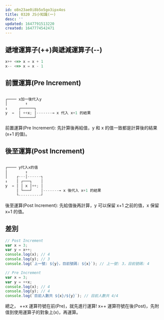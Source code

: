 ```yaml
---
id: o8n23ae0i8b5o5go3ipx4os
title: 0320 JS小知識(一)
desc: ''
updated: 1647791513220
created: 1647774542471
---
```


## 遞增運算子(++)與遞減運算子(--)
```javascript
x++ <=> x = x + 1
x-- <=> x = x - 1
```
## 前置運算(Pre Increment)
```javascript

┌──── x加一後代入y
│        ↑
↓     ┌──────┐
y  =  │ ++x; │-------→ x 代入 x+1 的結果
      └──────┘
```

前置運算(Pre Increment): 先計算後再給值，y 和 x 的值一致都是計算後的結果(x+1 的值)。

## 後至運算(Post Increment)

```javascript

┌──── y代入x的值
│        ↑
│    ┌---│------┐
↓    │ ┌───┐    │
y  = │ │ x │++; │
     │ └───┘    │-------→ x 後代入 x+1 的結果
     └----------┘
```
後至運算(Post Increment): 先給值後再計算，y 可以保留 x+1 之前的值，x 保留 x+1 的值。

## 差別
```javascript
// Post Increment
var x = 3;
var y = x++;
console.log(x); // 4
console.log(y); // 3
console.log(`上一號: ${y}，目前號碼: ${x}`); // 上一號: 3，目前號碼: 4

// Pre Increment
var x = 3;
var y = ++x;
console.log(x); // 4
console.log(y); // 4
console.log(`目前人數共 ${x}/${y}`); // 目前人數共 4/4
```

總之，
++x 運算符號在前(Pre)，就先進行運算!
x++ 運算符號在後(Post)，先附值到使用運算子的對象上(x)，再運算。